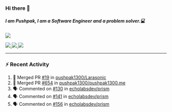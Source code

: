 ### Hi there 👋

##### I am Pushpak, I am a Software Engineer and a problem solver.💻

<a href='https://twitter.com/pushpak1300'><a href="https://pushpak1300.me/" target="_blank">
  <img src="https://img.shields.io/badge/website-%23E34F26.svg?&style=for-the-badge" />
</a> 
 
 <a href="https://twitter.com/pushpak1300" target="_blank">
  <img src="https://img.shields.io/badge/twitter-%231DA1F2.svg?&style=for-the-badge&logo=twitter&logoColor=white" />
</a> 

<a href="https://www.linkedin.com/in/pushpak-c-286b17b1/" target="_blank">
  <img src="https://img.shields.io/badge/linkedin-%230077B5.svg?&style=for-the-badge&logo=linkedin&logoColor=white" />
</a> 

<a href="https://dev.to/pushpak1300/" target="_blank">
  <img src="http://img.shields.io/badge/dev.to-gray?style=for-the-badge&logo=dev.to&?logoColor=white?logoWidth=100?label=" />
</a> 


</p>

---

### ⚡ Recent Activity

<!--START_SECTION:activity-->
1. 🎉 Merged PR [#19](https://github.com/pushpak1300/Larasonic/pull/19) in [pushpak1300/Larasonic](https://github.com/pushpak1300/Larasonic)
2. 🎉 Merged PR [#654](https://github.com/pushpak1300/pushpak1300.me/pull/654) in [pushpak1300/pushpak1300.me](https://github.com/pushpak1300/pushpak1300.me)
3. 🗣 Commented on [#130](https://github.com/echolabsdev/prism/issues/130#issuecomment-2621484396) in [echolabsdev/prism](https://github.com/echolabsdev/prism)
4. 🗣 Commented on [#141](https://github.com/echolabsdev/prism/issues/141#issuecomment-2621481553) in [echolabsdev/prism](https://github.com/echolabsdev/prism)
5. 🗣 Commented on [#156](https://github.com/echolabsdev/prism/issues/156#issuecomment-2621471487) in [echolabsdev/prism](https://github.com/echolabsdev/prism)
<!--END_SECTION:activity-->
